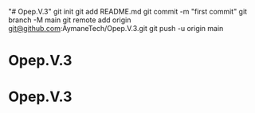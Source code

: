 "# Opep.V.3"  git init git add README.md git commit -m "first commit" git branch -M main git remote add origin git@github.com:AymaneTech/Opep.V.3.git git push -u origin main
# Opep.V.3
# Opep.V.3
